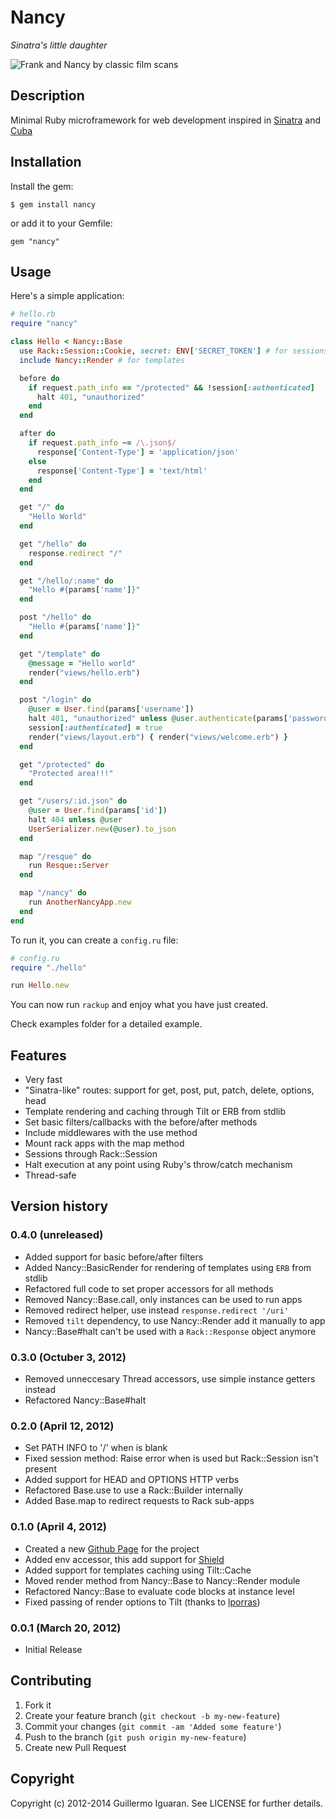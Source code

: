 # Nancy
_Sinatra's little daughter_

![Frank and Nancy by classic film scans](http://farm6.staticflickr.com/5212/5386187897_e3155cec68.jpg)


## Description

Minimal Ruby microframework for web development inspired in [Sinatra](http://www.sinatrarb.com/) and [Cuba](https://github.com/soveran/cuba)


## Installation

Install the gem:

    $ gem install nancy

or add it to your Gemfile:

    gem "nancy"


## Usage

Here's a simple application:

```ruby
# hello.rb
require "nancy"

class Hello < Nancy::Base
  use Rack::Session::Cookie, secret: ENV['SECRET_TOKEN'] # for sessions
  include Nancy::Render # for templates

  before do
    if request.path_info == "/protected" && !session[:authenticated]
      halt 401, "unauthorized"
    end
  end

  after do
    if request.path_info ~= /\.json$/
      response['Content-Type'] = 'application/json'
    else
      response['Content-Type'] = 'text/html'
    end
  end

  get "/" do
    "Hello World"
  end

  get "/hello" do
    response.redirect "/"
  end

  get "/hello/:name" do
    "Hello #{params['name']}"
  end

  post "/hello" do
    "Hello #{params['name']}"
  end

  get "/template" do
    @message = "Hello world"
    render("views/hello.erb")
  end

  post "/login" do
    @user = User.find(params['username'])
    halt 401, "unauthorized" unless @user.authenticate(params['password'])
    session[:authenticated] = true
    render("views/layout.erb") { render("views/welcome.erb") }
  end

  get "/protected" do
    "Protected area!!!"
  end

  get "/users/:id.json" do
    @user = User.find(params['id'])
    halt 404 unless @user
    UserSerializer.new(@user).to_json
  end

  map "/resque" do
    run Resque::Server
  end

  map "/nancy" do
    run AnotherNancyApp.new
  end
end
```

To run it, you can create a `config.ru` file:

```ruby
# config.ru
require "./hello"

run Hello.new
```

You can now run `rackup` and enjoy what you have just created.

Check examples folder for a detailed example.


## Features
*  Very fast
*  "Sinatra-like" routes: support for get, post, put, patch, delete, options, head
*  Template rendering and caching through Tilt or ERB from stdlib
*  Set basic filters/callbacks with the before/after methods
*  Include middlewares with the use method
*  Mount rack apps with the map method
*  Sessions through Rack::Session
*  Halt execution at any point using Ruby's throw/catch mechanism
*  Thread-safe


## Version history

### 0.4.0 (unreleased)
*   Added support for basic before/after filters
*   Added Nancy::BasicRender for rendering of templates using ``ERB`` from stdlib
*   Refactored full code to set proper accessors for all methods
*   Removed Nancy::Base.call, only instances can be used to run apps
*   Removed redirect helper, use instead ``response.redirect '/uri'``
*   Removed ``tilt`` dependency, to use Nancy::Render add it manually to app
*   Nancy::Base#halt can't be used with a ``Rack::Response`` object anymore

### 0.3.0 (Octuber 3, 2012)
*   Removed unneccesary Thread accessors, use simple instance getters instead
*   Refactored Nancy::Base#halt

### 0.2.0 (April 12, 2012)

*   Set PATH INFO to '/' when is blank
*   Fixed session method: Raise error when is used but Rack::Session isn't present
*   Added support for HEAD and OPTIONS HTTP verbs
*   Refactored Base.use to use a Rack::Builder internally
*   Added Base.map to redirect requests to Rack sub-apps

### 0.1.0 (April 4, 2012)

*   Created a new [Github Page](http://guilleiguaran.github.com/nancy) for the project
*   Added env accessor, this add support for [Shield](https://github.com/cyx/shield)
*   Added support for templates caching using Tilt::Cache
*   Moved render method from Nancy::Base to Nancy::Render module
*   Refactored Nancy::Base to evaluate code blocks at instance level
*   Fixed passing of render options to Tilt (thanks to [lporras](https://github.com/lporras))

### 0.0.1 (March 20, 2012)

*   Initial Release


## Contributing

1. Fork it
2. Create your feature branch (`git checkout -b my-new-feature`)
3. Commit your changes (`git commit -am 'Added some feature'`)
4. Push to the branch (`git push origin my-new-feature`)
5. Create new Pull Request


## Copyright

Copyright (c) 2012-2014 Guillermo Iguaran. See LICENSE for
further details.
